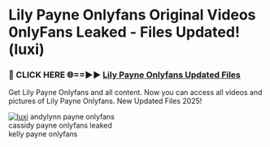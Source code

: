 # Lily Payne Onlyfans Original Videos 0nlyFans Leaked - Files Updated! (luxi)

<h3>🔴 CLICK HERE 🌐==►► <a href="https://tinyurl.com/3hn5wdd3" rel="nofollow">Lily Payne Onlyfans Updated Files</a></h3>

Get Lily Payne Onlyfans and all content. Now you can access all videos and pictures of Lily Payne Onlyfans. New Updated Files 2025!

[![luxi](https://i.imgur.com/4HnBqBT.gif)](https://tinyurl.com/3hn5wdd3)
andylynn payne onlyfans<br>
cassidy payne onlyfans leaked<br>
kelly payne onlyfans